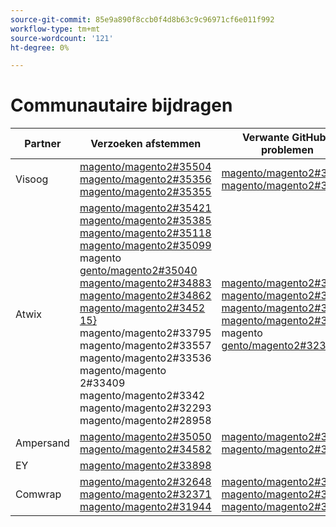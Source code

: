 ```yaml
---
source-git-commit: 85e9a890f8ccb0f4d8b63c9c96971cf6e011f992
workflow-type: tm+mt
source-wordcount: '121'
ht-degree: 0%

---
```

# Communautaire bijdragen

| Partner | Verzoeken afstemmen | Verwante GitHub-problemen |
| ------- | ------- | ------- |
| Visoog | [ magento/magento2#35504 ](https://github.com/magento/magento2/pull/35504) [ magento/magento2#35356 ](https://github.com/magento/magento2/pull/35356) [ magento/magento2#35355 ](https://github.com/magento/magento2/pull/35355) | [ magento/magento2#35505 ](https://github.com/magento/magento2/issues/35505) [ magento/magento2#35587 ](https://github.com/magento/magento2/issues/35587) |
| Atwix | [ magento/magento2#35421 ](https://github.com/magento/magento2/pull/35421) [ magento/magento2#35385 ](https://github.com/magento/magento2/pull/35385) [ magento/magento2#35118 ](https://github.com/magento/magento2/pull/35118) [ magento/magento2#35099 ](https://github.com/magento/magento2/pull/35099) magento [ gento/magento2#35040 ](https://github.com/magento/magento2/pull/35040) [ magento/magento2#34883 ](https://github.com/magento/magento2/pull/34883) [ magento/magento2#34862 ](https://github.com/magento/magento2/pull/34862) [ magento/magento2#3452 15} ](https://github.com/magento/magento2/pull/34552) magento/magento2#33795 [ ](https://github.com/magento/magento2/pull/33795) magento/magento2#33557 [ ](https://github.com/magento/magento2/pull/33557) magento/magento2#33536 [ ](https://github.com/magento/magento2/pull/33536) magento/magento 2#33409 [ ](https://github.com/magento/magento2/pull/33409) magento/magento2#3342 [ ](https://github.com/magento/magento2/pull/33342) magento/magento2#32293 [ ](https://github.com/magento/magento2/pull/32293) magento/magento2#28958 [](https://github.com/magento/magento2/pull/28958) | [ magento/magento2#35386 ](https://github.com/magento/magento2/issues/35386) [ magento/magento2#34631 ](https://github.com/magento/magento2/issues/34631) [ magento/magento2#33692 ](https://github.com/magento/magento2/issues/33692) [ magento/magento2#3344 ](https://github.com/magento/magento2/issues/33344) magento [ gento/magento2#32378 ](https://github.com/magento/magento2/issues/32378) |
| Ampersand | [ magento/magento2#35050 ](https://github.com/magento/magento2/pull/35050) [ magento/magento2#34582 ](https://github.com/magento/magento2/pull/34582) | [ magento/magento2#35180 ](https://github.com/magento/magento2/issues/35180) [ magento/magento2#34988 ](https://github.com/magento/magento2/issues/34988) |
| EY | [ magento/magento2#33898 ](https://github.com/magento/magento2/pull/33898) |  |
| Comwrap | [ magento/magento2#32648 ](https://github.com/magento/magento2/pull/32648) [ magento/magento2#32371 ](https://github.com/magento/magento2/pull/32371) [ magento/magento2#31944 ](https://github.com/magento/magento2/pull/31944) | [ magento/magento2#32649 ](https://github.com/magento/magento2/issues/32649) [ magento/magento2#33767 ](https://github.com/magento/magento2/issues/33767) [ magento/magento2#31947 ](https://github.com/magento/magento2/issues/31947) |